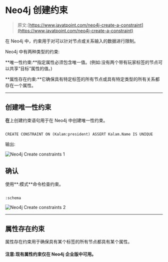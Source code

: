 # Neo4j 创建约束

> 原文:[https://www.javatpoint.com/neo4j-create-a-constraint](https://www.javatpoint.com/neo4j-create-a-constraint)

在 Neo4j 中，约束用于对可以针对节点或关系输入的数据进行限制。

Neo4j 中有两种类型的约束:

**唯一性约束:**指定属性必须包含唯一值。(例如:没有两个带有玩家标签的节点可以共享“目标”属性的值。)

**属性存在约束:**它确保具有特定标签的所有节点或具有特定类型的所有关系都存在一个属性。

* * *

## 创建唯一性约束

**在**上创建约束语句用于在 Neo4j 中创建唯一性约束。

```

CREATE CONSTRAINT ON (Kalam:president) ASSERT Kalam.Name IS UNIQUE 

```

输出:

![Neo4j Create constraints 1](../Images/b48167b17060266aaef643d3018a606d.png)

## 确认

使用**:模式**命令检查约束。

```

:schema

```

![Neo4j Create constraints 2](../Images/f3ba3ccde22df294fa70ba463b211090.png)

* * *

## 属性存在约束

属性存在约束用于确保具有某个标签的所有节点都具有某个属性。

#### 注意:现有属性约束仅在 Neo4j 企业版中可用。